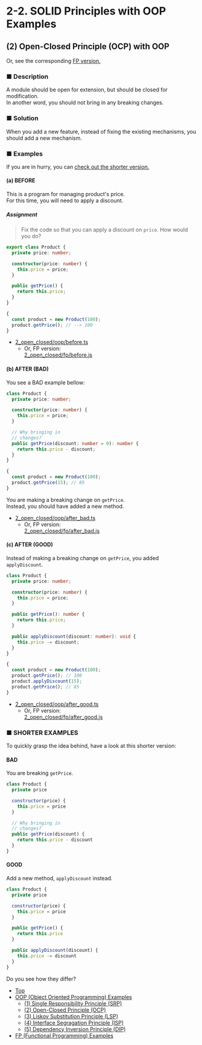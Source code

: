 # 2-2. SOLID Principles with OOP Examples

## (2) Open-Closed Principle (OCP) with OOP

Or, see the corresponding [FP version.](../fp/2_open_closed.md)

### ■ Description

A module should be open for extension, but should be closed for modification.  
In another word, you should not bring in any breaking changes.

### ■ Solution

When you add a new feature, instead of fixing the existing mechanisms,
you should add a new mechanism.

### ■ Examples

If you are in hurry,
you can [check out the shorter version.](#nutshell)

#### (a) BEFORE

This is a program for managing product's price.  
For this time, you will need to apply a discount.

##### Assignment

> Fix the code so that you can apply a discount on `price`.
> How would you do?

```ts
export class Product {
  private price: number;

  constructor(price: number) {
    this.price = price;
  }

  public getPrice() {
    return this.price;
  }
}

{
  const product = new Product(100);
  product.getPrice(); // --> 100
}
```

- [2_open_closed/oop/before.ts](../../src/2_open_closed/oop/before.ts)
  - Or, FP version:  
[2_open_closed/fp/before.js](../../src/2_open_closed/fp/before.js)


#### (b) AFTER (BAD)

You see a BAD example bellow:

```ts
class Product {
  private price: number;

  constructor(price: number) {
    this.price = price;
  }

  // Why bringing in
  // changes?
  public getPrice(discount: number = 0): number {
    return this.price - discount;
  }
}

{
  const product = new Product(100);
  product.getPrice(15); // 85
}
```

You are making a breaking change on `getPrice`.  
Instead, you should have added a new method.

- [2_open_closed/oop/after_bad.ts](../../src/2_open_closed/oop/after_bad.ts)
  - Or, FP version:  
[2_open_closed/fp/after_bad.js](../../src/2_open_closed/fp/after_bad.js)


#### (c) AFTER (GOOD)

Instead of making a breaking change on `getPrice`,
you added `applyDiscount`.

```ts
class Product {
  private price: number;

  constructor(price: number) {
    this.price = price;
  }

  public getPrice(): number {
    return this.price;
  }

  public applyDiscount(discount: number): void {
    this.price -= discount;
  }
}

{
  const product = new Product(100);
  product.getPrice(); // 100
  product.applyDiscount(15);
  product.getPrice(); // 85
}
```

- [2_open_closed/oop/after_good.ts](../../src/2_open_closed/oop/after_good.ts)
  - Or, FP version:  
[2_open_closed/fp/after_good.js](../../src/2_open_closed/fp/after_good.js)


<a name="nutshell"></a>
### ■ SHORTER EXAMPLES

To quickly grasp the idea behind, have a look at this shorter version:

#### BAD

You are breaking `getPrice`.

```js
class Product {
  private price

  constructor(price) {
    this.price = price
  }

  // Why bringing in
  // changes?
  public getPrice(discount) {
    return this.price - discount
  }
}
```

#### GOOD

Add a new method, `applyDiscount` instead.

```js
class Product {
  private price

  constructor(price) {
    this.price = price
  }

  public getPrice() {
    return this.price
  }

  public applyDiscount(discount) {
    this.price -= discount
  }
}
```

Do you see how they differ?

- [Top](../../README.md)
- [OOP (Object Oriented Programming) Examples](./index.md)
  - [(1) Single Responsibility Principle (SRP)](1_single_responsibility.md)
  - [(2) Open-Closed Principle (OCP)](2_open_closed.md)
  - [(3) Liskov Substitution Principle (LSP)](3_liskov_substitution.md)
  - [(4) Interface Segragation Principle (ISP)](4_interface_segragation.md)
  - [(5) Dependency Inversion Principle (DIP)](5_dependency_inversion.md)
- [FP (Functional Programming) Examples](../fp/index.md)
